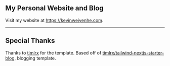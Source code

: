 ## My Personal Website and Blog

Visit my website at https://kevinweiyenhe.com.



---
## Special Thanks

Thanks to [timlrx](https://github.com/timlrx) for the template. Based off of [timlrx/tailwind-nextjs-starter-blog](https://github.com/timlrx/tailwind-nextjs-starter-blog), blogging template.
